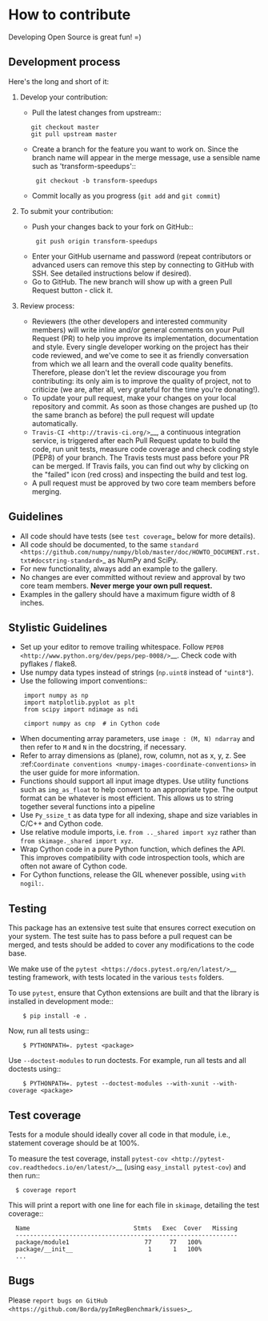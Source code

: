 # How to contribute

Developing Open Source is great fun! =)

## Development process

Here's the long and short of it:

1. Develop your contribution:
   * Pull the latest changes from upstream::
   ```
      git checkout master
      git pull upstream master
   ```
   * Create a branch for the feature you want to work on. Since the branch name will appear in the merge message, use a sensible name such as 'transform-speedups'::
     ```
      git checkout -b transform-speedups
     ```
   * Commit locally as you progress (``git add`` and ``git commit``)
1. To submit your contribution:

   * Push your changes back to your fork on GitHub::
     ```
      git push origin transform-speedups
     ```
   * Enter your GitHub username and password (repeat contributors or advanced users can remove this step by connecting to GitHub with SSH. See detailed instructions below if desired).
   * Go to GitHub. The new branch will show up with a green Pull Request  button - click it.
1. Review process:
   * Reviewers (the other developers and interested community members) will write inline and/or general comments on your Pull Request (PR) to help you improve its implementation, documentation and style.  Every single developer working on the project has their code reviewed, and we've come to see it as friendly conversation from which we all learn and the overall code quality benefits.  Therefore, please don't let the review discourage you from contributing: its only aim is to improve the quality of project, not to criticize (we are, after all, very grateful for the time you're donating!).
   * To update your pull request, make your changes on your local repository and commit. As soon as those changes are pushed up (to the same branch as before) the pull request will update automatically.
   * `Travis-CI <http://travis-ci.org/>`__, a continuous integration service, is triggered after each Pull Request update to build the code, run unit tests, measure code coverage and check coding style (PEP8) of your branch. The Travis tests must pass before your PR can be merged. If Travis fails, you can find out why by clicking on the "failed" icon (red cross) and inspecting the build and test log.
   * A pull request must be approved by two core team members before merging.

## Guidelines

* All code should have tests (see `test coverage`_ below for more details).
* All code should be documented, to the same
  `standard <https://github.com/numpy/numpy/blob/master/doc/HOWTO_DOCUMENT.rst.txt#docstring-standard>`_ as NumPy and SciPy.
* For new functionality, always add an example to the gallery.
* No changes are ever committed without review and approval by two core team members. **Never merge your own pull request.**
* Examples in the gallery should have a maximum figure width of 8 inches.


## Stylistic Guidelines

* Set up your editor to remove trailing whitespace.  Follow `PEP08 <http://www.python.org/dev/peps/pep-0008/>`__.  Check code with pyflakes / flake8.
* Use numpy data types instead of strings (``np.uint8`` instead of ``"uint8"``).
* Use the following import conventions::
  ```
   import numpy as np
   import matplotlib.pyplot as plt
   from scipy import ndimage as ndi

   cimport numpy as cnp  # in Cython code
  ```
* When documenting array parameters, use ``image : (M, N) ndarray`` and then refer to ``M`` and ``N`` in the docstring, if necessary.
* Refer to array dimensions as (plane), row, column, not as x, y, z. See :ref:`Coordinate conventions <numpy-images-coordinate-conventions>` in the user guide for more information.
* Functions should support all input image dtypes.  Use utility functions such as ``img_as_float`` to help convert to an appropriate type.  The output format can be whatever is most efficient.  This allows us to string together several functions into a pipeline
* Use ``Py_ssize_t`` as data type for all indexing, shape and size variables in C/C++ and Cython code.
* Use relative module imports, i.e. ``from .._shared import xyz`` rather than ``from skimage._shared import xyz``.
* Wrap Cython code in a pure Python function, which defines the API. This improves compatibility with code introspection tools, which are often not aware of Cython code.
* For Cython functions, release the GIL whenever possible, using
  ``with nogil:``.


## Testing

This package has an extensive test suite that ensures correct execution on your system.  The test suite has to pass before a pull request can be merged, and tests should be added to cover any modifications to the code base.

We make use of the `pytest <https://docs.pytest.org/en/latest/>`__ testing framework, with tests located in the various ``tests`` folders.

To use ``pytest``, ensure that Cython extensions are built and that
the library is installed in development mode::
```
    $ pip install -e .
```
Now, run all tests using::
```
    $ PYTHONPATH=. pytest <package>
```
Use ``--doctest-modules`` to run doctests.
For example, run all tests and all doctests using::
```
    $ PYTHONPATH=. pytest --doctest-modules --with-xunit --with-coverage <package>
```

## Test coverage

Tests for a module should ideally cover all code in that module, i.e., statement coverage should be at 100%.

To measure the test coverage, install `pytest-cov <http://pytest-cov.readthedocs.io/en/latest/>`__ (using ``easy_install pytest-cov``) and then run::
```
  $ coverage report
```
This will print a report with one line for each file in `skimage`,
detailing the test coverage::
```
  Name                             Stmts   Exec  Cover   Missing
  --------------------------------------------------------------
  package/module1                     77     77   100%
  package/__init__                     1      1   100%
  ...
```

## Bugs

Please `report bugs on GitHub <https://github.com/Borda/pyImRegBenchmark/issues>`_.
